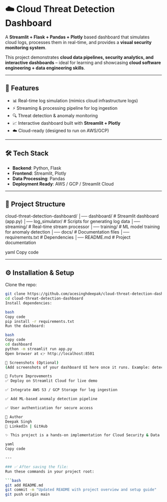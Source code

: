 # ☁️ Cloud Threat Detection Dashboard  

A **Streamlit + Flask + Pandas + Plotly** based dashboard that simulates cloud logs, processes them in real-time, and provides a **visual security monitoring system**.  

This project demonstrates **cloud data pipelines, security analytics, and interactive dashboards** – ideal for learning and showcasing **cloud software engineering + data engineering skills**.  

---

## 🚀 Features
- 📊 Real-time log simulation (mimics cloud infrastructure logs)  
- ⚡ Streaming & processing pipeline for log ingestion  
- 🔍 Threat detection & anomaly monitoring  
- 📈 Interactive dashboard built with **Streamlit + Plotly**  
- ☁️ Cloud-ready (designed to run on AWS/GCP)  

---

## 🛠️ Tech Stack
- **Backend**: Python, Flask  
- **Frontend**: Streamlit, Plotly  
- **Data Processing**: Pandas  
- **Deployment Ready**: AWS / GCP / Streamlit Cloud  

---

## 📂 Project Structure
cloud-threat-detection-dashboard/
│── dashboard/ # Streamlit dashboard (app.py)
│── log_simulator/ # Scripts for generating log data
│── streaming/ # Real-time stream processor
│── training/ # ML model training for anomaly detection
│── docs/ # Documentation files
│── requirements.txt # Dependencies
│── README.md # Project documentation

yaml
Copy code

---

## ⚙️ Installation & Setup
Clone the repo:
```bash
git clone https://github.com/acesinghdeepak/cloud-threat-detection-dashboard.git
cd cloud-threat-detection-dashboard
Install dependencies:

bash
Copy code
pip install -r requirements.txt
Run the dashboard:

bash
Copy code
cd dashboard
python -m streamlit run app.py
Open browser at 👉 http://localhost:8501

📸 Screenshots (Optional)
(Add screenshots of your dashboard UI here once it runs. Example: detection charts, alerts.)

🔮 Future Improvements
✅ Deploy on Streamlit Cloud for live demo

✅ Integrate AWS S3 / GCP Storage for log ingestion

✅ Add ML-based anomaly detection pipeline

✅ User authentication for secure access

👤 Author
Deepak Singh
🔗 LinkedIn | GitHub

✨ This project is a hands-on implementation for Cloud Security & Data Engineering concepts, making it portfolio-ready.

yaml
Copy code

---

### ✅ After saving the file:
Run these commands in your project root:

```bash
git add README.md
git commit -m "Updated README with project overview and setup guide"
git push origin main